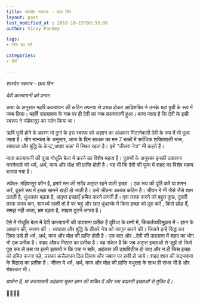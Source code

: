 ```yaml
---
title: शारदेय नवरात्र - छठा दिन
layout: post
last_modified_at : 2018-10-15T08:33:00
author: Vinay Pandey

tags:
- सोम का मर्म

categories:
- दीर्घ

---
```


*शारदेय नवरात्र - छठा दिन*

*देवी कात्यायनी को प्रणाम*

कथा के अनुसार महर्षि कात्यायन की कठिन तपस्या से प्रसन्न होकर आदिशक्ति ने उनके यहां पुत्री के रूप में जन्म लिया। महर्षि कात्यायन के नाम पर ही देवी का नाम कात्यायनी हुआ। माना जाता है कि देवी के इसी स्वरूप ने महिषासुर का मर्दन किया था। 

ऋषि पुत्री होने के कारण मां दुर्गा के इस स्वरूप को अज्ञान का अंधकार मिटानेवाली देवी के रूप में भी पूजा जाता है। योग मान्यता के अनुसार, आज के दिन साधक का मन 7 चक्रों में सर्वधिक शक्तिशाली चक्र, स्पष्टता और बुद्धि के केन्द्र',आज्ञा चक्र' में स्थित रहता है। इसे "तीसरा नेत्र” भी कहते हैं।

माता कात्यायनी की पूजा गोधूलि बेला में  करने का विशेष महत्व है। पुराणों के अनुसार इनकी उपासना करनेवाले को धर्म, अर्थ, काम और मोक्ष की प्राप्ति होती है। यह भी कि देवी की पूजा में शहद का विशेष महत्व बताया गया है।

*संकेत*- महिषासुर कौन है, हमारे मन की सदैव अतृप्त रहने वाली इच्छा । एक रूप की पूर्ति करें या शमन करें, दूसरे रूप में इच्छा सामने खड़ी हो जाती है। उसे जीतना अत्यंत कठिन है। जीवन मे भी जैसे जैसे शाम ढलती है, धुंधलका बढ़ता है, अतृप्त इच्छाएँ भ्रमित करने लगती हैं। एक तरफ करने को बहुत कुछ, दूसरी तरफ समय कम, सामर्थ्य रहती तो है पर चहुं और छाए धुंधलके में किस इच्छा को पूरा करें , किसे छोड़ देँ, समझ नही आता, भ्रम बढ़ता है, साहस टूटने लगता है। 

ऐसे में गोधूलि बेला में देवी कात्यायनी की उपासना प्रतीक है दुविधा के क्षणों में, किंकर्तव्यविमूढ़ता में - ज्ञान के आव्हान की, स्मरण की । स्पष्टता और बुद्धि के तीसरे नेत्र को जागृत करने की।  जिसने इन्हें सिद्ध कर लिया उसे ही  धर्म, अर्थ, काम और मोक्ष की प्राप्ति होती है। 
एक बात और ..देवी की उपासना में शहद का भोग भी एक प्रतीक है। शहद औषध मिठास का प्रतीक है। यह संकेत है कि जब अतृप्त इच्छाओं से जूझें तो जिसे पूरा कर लें उस पर इतने इतरायें न कि पचा न सकें, अहंकार की डायबिटीज हो जाए और न ही जिस इच्छा को दमित करना पड़े, उसका कसैलापन दिल दिमाग और जबान पर हावी हो जाये। शहद ज्ञान की सद्भावना के मिठास का प्रतीक है। जीवन मे धर्म, अर्थ, काम और मोक्ष की प्राप्ति मधुरता के साथ ही संभव भी है और श्रेयस्कर भी। 

*प्रार्थना है,*
*मां कात्यायनी*
*अहंकार मुक्त ज्ञान की शक्ति दें और रूप बदलती इच्छाओं से मुक्ति दें।*

🙏🌷🌷🙏
